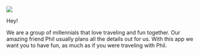 <img src='http://thephilapp.com/img/us.PNG'>

Hey!

We are a group of millennials that love traveling and fun together. Our amazing friend Phil usually plans all the details out for us. With this app we want you to have fun, as much as if you were traveling with Phil.
